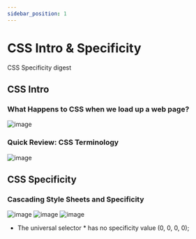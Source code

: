 ```yaml
---
sidebar_position: 1
---
```


# CSS Intro & Specificity

CSS Specificity digest

## CSS Intro

### What Happens to CSS when we load up a web page?
![image](https://github.com/actionanand/wiki/assets/46064269/ae077af4-f713-4292-a0b2-3d586c7e7d05)

### Quick Review: CSS Terminology
![image](https://github.com/actionanand/wiki/assets/46064269/417f1425-7ca8-4038-b591-903ff5e84b0b)

## CSS Specificity

### Cascading Style Sheets and Specificity

![image](https://github.com/actionanand/wiki/assets/46064269/3588fa28-e00e-4d5e-8766-1b2259d2c140)
![image](https://github.com/actionanand/wiki/assets/46064269/dec1de55-d85f-4ea9-b11b-8725d19902c1)
![image](https://github.com/actionanand/css-uhost/assets/46064269/73fe75ef-1b50-40f4-af07-ef5a1c9f4e5c)

* The universal selector * has no specificity value (0, 0, 0, 0);
